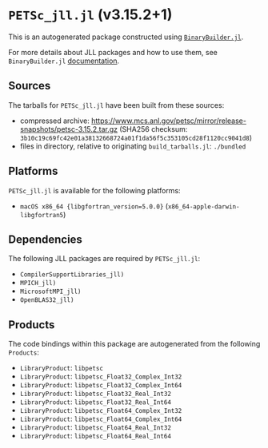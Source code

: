 # `PETSc_jll.jl` (v3.15.2+1)

This is an autogenerated package constructed using [`BinaryBuilder.jl`](https://github.com/JuliaPackaging/BinaryBuilder.jl).

For more details about JLL packages and how to use them, see `BinaryBuilder.jl` [documentation](https://juliapackaging.github.io/BinaryBuilder.jl/dev/jll/).

## Sources

The tarballs for `PETSc_jll.jl` have been built from these sources:

* compressed archive: https://www.mcs.anl.gov/petsc/mirror/release-snapshots/petsc-3.15.2.tar.gz (SHA256 checksum: `3b10c19c69fc42e01a38132668724a01f1da56f5c353105cd28f1120cc9041d8`)
* files in directory, relative to originating `build_tarballs.jl`: `./bundled`

## Platforms

`PETSc_jll.jl` is available for the following platforms:

* `macOS x86_64 {libgfortran_version=5.0.0}` (`x86_64-apple-darwin-libgfortran5`)

## Dependencies

The following JLL packages are required by `PETSc_jll.jl`:

* `CompilerSupportLibraries_jll)`
* `MPICH_jll)`
* `MicrosoftMPI_jll)`
* `OpenBLAS32_jll)`

## Products

The code bindings within this package are autogenerated from the following `Products`:

* `LibraryProduct`: `libpetsc`
* `LibraryProduct`: `libpetsc_Float32_Complex_Int32`
* `LibraryProduct`: `libpetsc_Float32_Complex_Int64`
* `LibraryProduct`: `libpetsc_Float32_Real_Int32`
* `LibraryProduct`: `libpetsc_Float32_Real_Int64`
* `LibraryProduct`: `libpetsc_Float64_Complex_Int32`
* `LibraryProduct`: `libpetsc_Float64_Complex_Int64`
* `LibraryProduct`: `libpetsc_Float64_Real_Int32`
* `LibraryProduct`: `libpetsc_Float64_Real_Int64`
